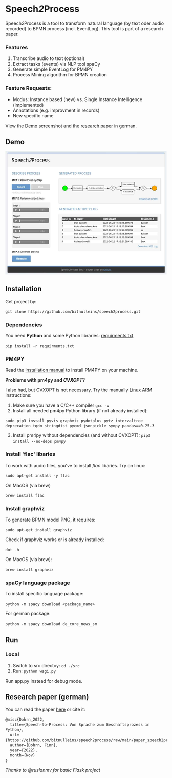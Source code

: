 # Speech*2*Process

Speech*2*Process is a tool to transform natural language (by text oder audio recorded) to BPMN process (incl. EventLog). This tool is part of a research paper.

### Features
1. Transcribe audio to text (optional)
2. Extract tasks (events) via NLP tool spaCy
3. Generate simple EventLog for PM4PY
4. Process Mining algorithm for BPMN creation

### Feature Requests:
* Modus: Instance based (new) vs. Single Instance Intelligence (implemented)
* Annotations (e.g. improvment in records)
* New specific name 

View the [Demo](#demo) screenshot and the [research paper](#research-paper-german) in german.

## Demo

<img src="./demo.jpg" />

## Installation

Get project by:

```git clone https://github.com/bitnulleins/speech2process.git```

### Dependencies

You need **Python** and some Python libraries: [requirments.txt](./requirements.txt)

```pip install -r requirments.txt```

### PM4PY

Read the [installation manual](https://pm4py.fit.fraunhofer.de/install) to install PM4PY on your machine. 

**Problems with pm4py and *CVXOPT*?**

I also had, but CVXOPT is not necessary. Try the manually [Linux ARM](https://pm4py.fit.fraunhofer.de/install-page#linux-ARM) instructions:
1. Make sure you have a C/C++ compiler ```gcc -v```
2. Install all needed pm4py Python library (if not already installed):
```
sudo pip3 install pyvis graphviz pydotplus pytz intervaltree deprecation tqdm stringdist pyemd jsonpickle sympy pandas==0.25.3
```
3. Install pm4py without dependencies (and without CVXOPT): ```pip3 install --no-deps pm4py```

### Install 'flac' libaries

To work with audio files, you've to install *flac* libaries. Try on linux:

```sudo apt-get install -y flac```

On MacOS (via brew)

```brew install flac```

### Install graphviz

To generate BPMN model PNG, it requires:

```sudo apt-get install graphviz```

Check if graphviz works or is already installed:

```dot -h```

On MacOS (via brew):

```brew install graphviz```

### spaCy language package

To install specific language package:

```python -m spacy download <package_name>```

For german package:

```python -m spacy download de_core_news_sm```

## Run

### Local

1. Switch to src directoy: ```cd ./src```
2. Run: ```python wsgi.py```

Run app.py instead for debug mode.

## Research paper (german)

You can read the paper [here](./paper_speech2process.pdf) or cite it:

```
@misc{Dohrn_2022,
  title={Speech-to-Process: Von Sprache zum Geschäftsprozess in Python},
  url={https://github.com/bitnulleins/speech2process/raw/main/paper_speech2process.pdf},
  author={Dohrn, Finn},
  year={2022},
  month={Nov}
}
```

*Thanks to @ruslanmv for basic Flask project*

